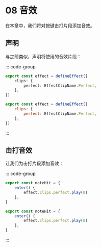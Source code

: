 # 08 音效

在本章中，我们将对按键击打片段添加音效。

## 声明

与之前类似，声明将使用的音效片段：

::: code-group

```TypeScript
export const effect = defineEffect({
    clips: {
        perfect: EffectClipName.Perfect,
    },
})
```

```JavaScript
export const effect = defineEffect({
    clips: {
        perfect: EffectClipName.Perfect,
    },
})
```

:::

## 击打音效

让我们为击打片段添加音效：

::: code-group

```TypeScript
export const noteHit = {
    enter() {
        effect.clips.perfect.play(0)
    },
}
```

```JavaScript
export const noteHit = {
    enter() {
        effect.clips.perfect.play(0)
    },
}
```

:::

